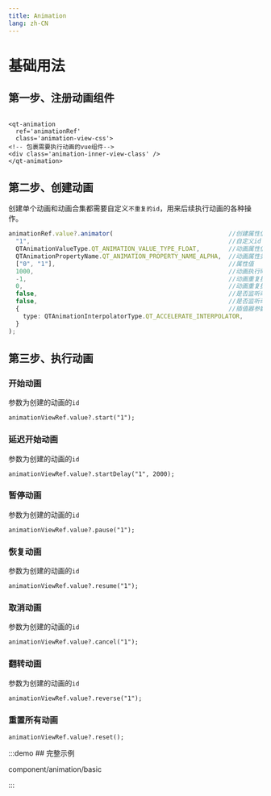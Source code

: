```yaml
---
title: Animation
lang: zh-CN
---
```


# 基础用法

## 第一步、注册动画组件

```vue

<qt-animation
  ref='animationRef'
  class='animation-view-css'>
<!-- 包裹需要执行动画的vue组件-->
<div class='animation-inner-view-class' />
</qt-animation>
```

## 第二步、创建动画

创建单个动画和动画合集都需要自定义`不重复的id`，用来后续执行动画的各种操作。

```ts
animationRef.value?.animator(                                //创建属性值的动画
  "1",                                                       //自定义id
  QTAnimationValueType.QT_ANIMATION_VALUE_TYPE_FLOAT,        //动画属性值类型
  QTAnimationPropertyName.QT_ANIMATION_PROPERTY_NAME_ALPHA,  //动画属性类型
  ["0", "1"],                                                //属性值
  1000,                                                      //动画执行时间
  -1,                                                        //动画重复执行模式
  0,                                                         //动画重复执行次数
  false,                                                     //是否监听动画执行状态变化
  false,                                                     //是否监听动画执行属性值变化
  {                                                          //插值器参数对象
    type: QTAnimationInterpolatorType.QT_ACCELERATE_INTERPOLATOR,
  }
);
```

## 第三步、执行动画

### 开始动画

参数为创建的动画的`id`

`animationViewRef.value?.start("1");`

### 延迟开始动画

参数为创建的动画的`id`

`animationViewRef.value?.startDelay("1", 2000);`

### 暂停动画

参数为创建的动画的`id`

`animationViewRef.value?.pause("1");`

### 恢复动画

参数为创建的动画的`id`

`animationViewRef.value?.resume("1");`

### 取消动画

参数为创建的动画的`id`

`animationViewRef.value?.cancel("1");`

### 翻转动画

参数为创建的动画的`id`

`animationViewRef.value?.reverse("1");`

### 重置所有动画

`animationViewRef.value?.reset();`

:::demo ## 完整示例

component/animation/basic

:::

